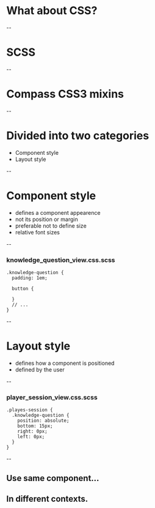# What about CSS?

--
# SCSS

--
# Compass CSS3 mixins

--
# Divided into two categories
* Component style
* Layout style

--
# Component style
* defines a component appearence
* not its position or margin
* preferable not to define size
* relative font sizes

--
### knowledge_question_view.css.scss

    .knowledge-question {
      padding: 1em;

      button {

      }
      // ...
    }

--
# Layout style
* defines how a component is positioned
* defined by the user

--
### player_session_view.css.scss

    .playes-session {
      .knowledge-question {
        position: absolute;
        bottom: 15px;
        right: 0px;
        left: 0px;
      }
    }

--
## Use same component...
## In different contexts.
